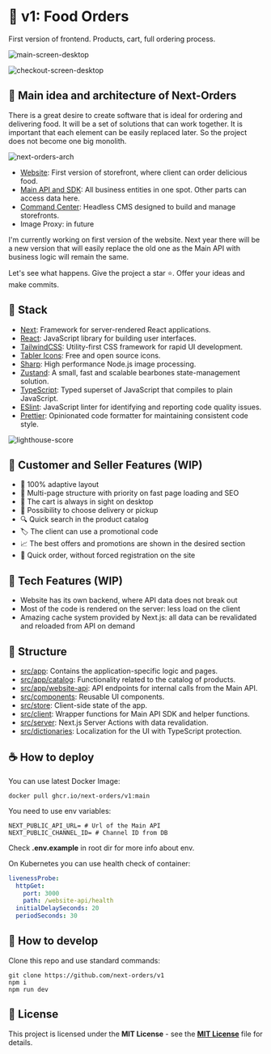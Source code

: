 # 🍔 v1: Food Orders
First version of frontend. Products, cart, full ordering process.

![main-screen-desktop](https://github.com/next-orders/v1/blob/main/public/static/main-screen-desktop.jpg?raw=true)

![checkout-screen-desktop](https://github.com/next-orders/v1/blob/main/public/static/checkout-screen-desktop.jpg?raw=true)

## 🍕 Main idea and architecture of Next-Orders

There is a great desire to create software that is ideal for ordering and delivering food.
It will be a set of solutions that can work together. It is important that each element can be easily replaced later.
So the project does not become one big monolith.

![next-orders-arch](https://github.com/next-orders/v1/blob/main/public/static/next-orders-arch.png?raw=true)

- [Website](https://github.com/next-orders/v1): First version of storefront, where client can order delicious food.
- [Main API and SDK](https://github.com/next-orders/api): All business entities in one spot. Other parts can access data here.
- [Command Center](https://github.com/next-orders/command-center): Headless CMS designed to build and manage storefronts.
- Image Proxy: in future

I'm currently working on first version of the website. Next year there will be a new version that will easily replace the old one as the Main API with business logic will remain the same.

Let's see what happens. Give the project a star ⭐. Offer your ideas and make commits.

## 🥗 Stack

- [Next](https://nextjs.org/): Framework for server-rendered React applications.
- [React](https://reactjs.org/): JavaScript library for building user interfaces.
- [TailwindCSS](https://tailwindcss.com/): Utility-first CSS framework for rapid UI development.
- [Tabler Icons](https://tabler-icons.io/): Free and open source icons.
- [Sharp](https://sharp.pixelplumbing.com/): High performance Node.js image processing.
- [Zustand](https://github.com/pmndrs/zustand): A small, fast and scalable bearbones state-management solution.
- [TypeScript](https://www.typescriptlang.org/): Typed superset of JavaScript that compiles to plain JavaScript.
- [ESlint](https://eslint.org/): JavaScript linter for identifying and reporting code quality issues.
- [Prettier](https://prettier.io/): Opinionated code formatter for maintaining consistent code style.

![lighthouse-score](https://github.com/next-orders/v1/blob/main/public/static/lighthouse.jpg?raw=true)

## 🍣 Customer and Seller Features (WIP)

- 📱 100% adaptive layout
- 🤹 Multi-page structure with priority on fast page loading and SEO
- 🛒 The cart is always in sight on desktop
- 🚚 Possibility to choose delivery or pickup
- 🔍 Quick search in the product catalog
- 🏷️ The client can use a promotional code
- 📈 The best offers and promotions are shown in the desired section
- 🏁 Quick order, without forced registration on the site

## 🥪 Tech Features (WIP)

- Website has its own backend, where API data does not break out
- Most of the code is rendered on the server: less load on the client
- Amazing cache system provided by Next.js: all data can be revalidated and reloaded from API on demand

## 🥒 Structure

- [src/app](src/app): Contains the application-specific logic and pages.
- [src/app/catalog](src/app/catalog): Functionality related to the catalog of products.
- [src/app/website-api](src/app/website-api): API endpoints for internal calls from the Main API.
- [src/components](src/components): Reusable UI components.
- [src/store](src/store): Client-side state of the app.
- [src/client](src/client): Wrapper functions for Main API SDK and helper functions.
- [src/server](src/server): Next.js Server Actions with data revalidation.
- [src/dictionaries](src/dictionaries): Localization for the UI with TypeScript protection.

## ☕ How to deploy

You can use latest Docker Image:

```shell
docker pull ghcr.io/next-orders/v1:main
```

You need to use env variables:

```text
NEXT_PUBLIC_API_URL= # Url of the Main API
NEXT_PUBLIC_CHANNEL_ID= # Channel ID from DB
```

Check **.env.example** in root dir for more info about env.

On Kubernetes you can use health check of container:

```yaml
livenessProbe:
  httpGet:
    port: 3000
    path: /website-api/health
  initialDelaySeconds: 20
  periodSeconds: 30
```

## 🍿 How to develop

Clone this repo and use standard commands:

```shell
git clone https://github.com/next-orders/v1
npm i
npm run dev
```

## 🍰 License

This project is licensed under the **MIT License** - see the [**MIT License**](https://github.com/next-orders/v1/blob/main/LICENSE) file for details.

